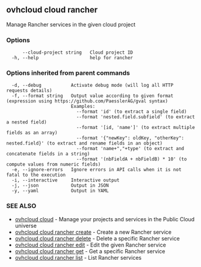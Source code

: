 ## ovhcloud cloud rancher

Manage Rancher services in the given cloud project

### Options

```
      --cloud-project string   Cloud project ID
  -h, --help                   help for rancher
```

### Options inherited from parent commands

```
  -d, --debug           Activate debug mode (will log all HTTP requests details)
  -f, --format string   Output value according to given format (expression using https://github.com/PaesslerAG/gval syntax)
                        Examples:
                          --format 'id' (to extract a single field)
                          --format 'nested.field.subfield' (to extract a nested field)
                          --format '[id, 'name']' (to extract multiple fields as an array)
                          --format '{"newKey": oldKey, "otherKey": nested.field}' (to extract and rename fields in an object)
                          --format 'name+","+type' (to extract and concatenate fields in a string)
                          --format '(nbFieldA + nbFieldB) * 10' (to compute values from numeric fields)
  -e, --ignore-errors   Ignore errors in API calls when it is not fatal to the execution
  -i, --interactive     Interactive output
  -j, --json            Output in JSON
  -y, --yaml            Output in YAML
```

### SEE ALSO

* [ovhcloud cloud](ovhcloud_cloud.md)	 - Manage your projects and services in the Public Cloud universe
* [ovhcloud cloud rancher create](ovhcloud_cloud_rancher_create.md)	 - Create a new Rancher service
* [ovhcloud cloud rancher delete](ovhcloud_cloud_rancher_delete.md)	 - Delete a specific Rancher service
* [ovhcloud cloud rancher edit](ovhcloud_cloud_rancher_edit.md)	 - Edit the given Rancher service
* [ovhcloud cloud rancher get](ovhcloud_cloud_rancher_get.md)	 - Get a specific Rancher service
* [ovhcloud cloud rancher list](ovhcloud_cloud_rancher_list.md)	 - List Rancher services

